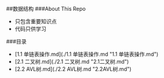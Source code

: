 ##数据结构
###About This Repo
* 只包含重要知识点
* 代码只供学习

###目录
* [1.1 单链表操作.md](./1.1 单链表操作.md "1.1 单链表操作.md")
* [2.1 二叉树.md](./2.1 二叉树.md "2.1二叉树.md")
* [2.2 AVL树.md](./2.2 AVL树.md "2.2AVL树.md")
